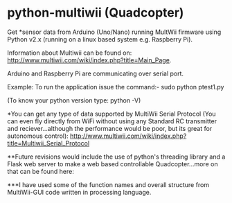 # python-multiwii (Quadcopter)
Get *sensor data from Arduino (Uno/Nano) running MultWii firmware using Python v2.x (running on a linux based system e.g. Raspberry Pi).

Information about Multiwii can be found on: http://www.multiwii.com/wiki/index.php?title=Main_Page.

Arduino and Raspberry Pi are communicating over serial port.

Example: To run the application issue the command:-  sudo python ptest1.py

(To know your python version type:  python -V)

*You can get any type of data supported by MultiWii Serial Protocol (You can even fly directly from WiFi without using any Standard RC transmitter and reciever...although the performance would be poor, but its great for autonomous control): http://www.multiwii.com/wiki/index.php?title=Multiwii_Serial_Protocol

**Future revisions would include the use of python's threading library and a Flask web server to make a web based controllable Quadcopter...more on that can be found here:




***I have used some of the function names and overall structure from MultiWii-GUI code written in processing language.
